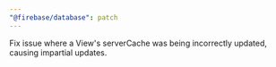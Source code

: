 ```yaml
---
"@firebase/database": patch
---
```


Fix issue where a View's serverCache was being incorrectly updated, causing impartial updates.
